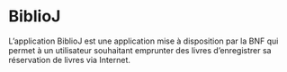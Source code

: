 BiblioJ
=======

L’application BiblioJ est une application mise à disposition par la BNF qui permet à un  utilisateur souhaitant emprunter des livres d’enregistrer sa réservation de livres via  Internet. 
